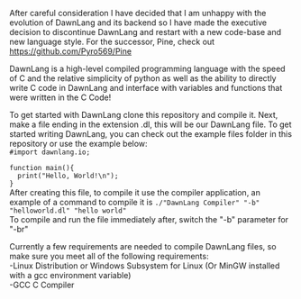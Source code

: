 After careful consideration I have decided that I am unhappy with the evolution of DawnLang and its backend so I have made the executive decision to discontinue DawnLang and restart with a new code-base and new language style. For the successor, Pine, check out https://github.com/Pyro569/Pine  
  
DawnLang is a high-level compiled programming language with the speed of C and the relative simplicity of python as well as the ability to directly write C code in DawnLang and interface with variables and functions that were written in the C Code!

To get started with DawnLang clone this repository and compile it. Next, make a file ending in the extension .dl, this will be our DawnLang file. To get started writing DawnLang, you can check out the example files folder in this repository or use the example below:  
`#import dawnlang.io;       `  
`                           `  
`function main(){           `  
`  print("Hello, World!\n");`  
`}                          `  
After creating this file, to compile it use the compiler application, an example of a command to compile it is `./"DawnLang Compiler" "-b" "helloworld.dl" "hello world"`  
To compile and run the file immediately after, switch the "-b" parameter for "-br"

Currently a few requirements are needed to compile DawnLang files, so make sure you meet all of the following requirements:  
 -Linux Distribution or Windows Subsystem for Linux (Or MinGW installed with a gcc environment variable)  
 -GCC C Compiler
